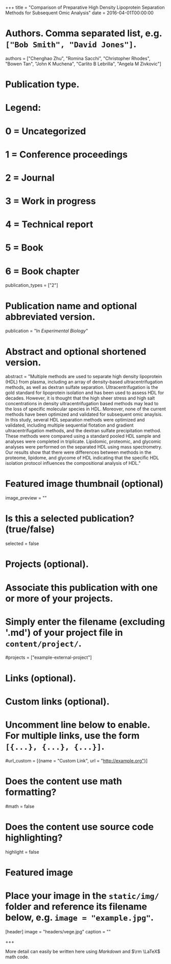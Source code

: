 +++
title = "Comparison of Preparative High Density Lipoprotein Separation Methods for Subsequent Omic Analysis"
date = 2016-04-01T00:00:00

# Authors. Comma separated list, e.g. `["Bob Smith", "David Jones"]`.
authors = ["Chenghao Zhu", "Romina Sacchi", "Christopher Rhodes", "Bowen Tan", "John K Muchena", "Carlito B Lebrilla", "Angela M Zivkovic"]

# Publication type.
# Legend:
# 0 = Uncategorized
# 1 = Conference proceedings
# 2 = Journal
# 3 = Work in progress
# 4 = Technical report
# 5 = Book
# 6 = Book chapter
publication_types = ["2"]

# Publication name and optional abbreviated version.
publication = "In *Experimental Biology*"

# Abstract and optional shortened version.
abstract = "Multiple methods are used to separate high density lipoprotein (HDL) from plasma, including an array of density-based ultracentrifugation methods, as well as dextran sulfate separation. Ultracentrifugation is the gold standard for lipoprotein isolation and has been used to assess HDL for decades. However, it is thought that the high sheer stress and high salt concentrations in density ultracentrifugation based methods may lead to the loss of specific molecular species in HDL. Moreover, none of the current methods have been optimized and validated for subsequent omic anaylsis. In this study, several HDL separation methods were optimized and validated, including multiple sequential flotation and gradient ultracentrifugation methods, and the dextran sulfate precipitation method. These methods were compared using a standard pooled HDL sample and analyses were completed in triplicate. Lipidomic, proteomic, and glycomic analyses were performed on the separated HDL using mass spectrometry. Our results show that there were differences between methods in the proteome, lipidome, and glycome of HDL indicating that the specific HDL isolation protocol influences the compositional analysis of HDL."

# Featured image thumbnail (optional)
image_preview = ""

# Is this a selected publication? (true/false)
selected = false

# Projects (optional).
#   Associate this publication with one or more of your projects.
#   Simply enter the filename (excluding '.md') of your project file in `content/project/`.
#projects = ["example-external-project"]

# Links (optional).

# Custom links (optional).
#   Uncomment line below to enable. For multiple links, use the form `[{...}, {...}, {...}]`.
#url_custom = [{name = "Custom Link", url = "http://example.org"}]

# Does the content use math formatting?
#math = false

# Does the content use source code highlighting?
highlight = false

# Featured image
# Place your image in the `static/img/` folder and reference its filename below, e.g. `image = "example.jpg"`.
[header]
image = "headers/vege.jpg"
caption = ""

+++

More detail can easily be written here using *Markdown* and $\rm \LaTeX$ math code.
